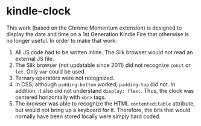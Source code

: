 # kindle-clock
 This work (based on the Chrome Momentum extension) is designed to display the date and time on a 1st Generation Kindle Fire that otherwise is no longer useful.
 In order to make that work:
  1. All JS code had to be written inline. The Silk browser would not read an external JS file.
  2. The Silk browser (not updatable since 2011) did not recognize `const` or `let`. Only `var` could be used.
  3. Ternary operators were not recognized.
  4. In CSS, although `padding-bottom` worked, `padding-top` did not. In addition, it also did not understand `display: flex;`. Thus, the clock was centered horizontally with `<br>` tags. 
  5. The browser was able to recognize the HTML `contenteditable` attribute, but would not bring up a keyboard for it. Therefore, the bits that would nornally have been stored locally were simply hard coded.

